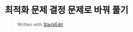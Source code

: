 # 최적화 문제 결정 문제로 바꿔 풀기








> Written with [StackEdit](https://stackedit.io/).
<!--stackedit_data:
eyJoaXN0b3J5IjpbLTIxMzExMDM1NTldfQ==
-->